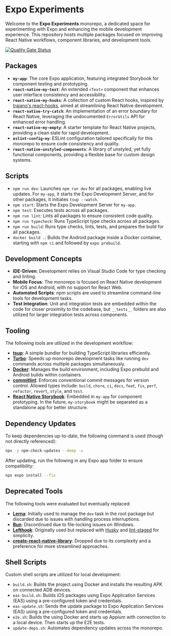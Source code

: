 # Expo Experiments

Welcome to the **Expo Experiments** monorepo, a dedicated space for experimenting with Expo and enhancing the mobile development experience. This repository hosts multiple packages focused on improving React Native workflows, component libraries, and development tools.

[![Quality Gate Status](https://sonarcloud.io/api/project_badges/measure?project=trajano_expo-experiments&metric=alert_status)](https://sonarcloud.io/summary/new_code?id=trajano_expo-experiments)

## Packages

- **`my-app`**: The core Expo application, featuring integrated Storybook for component testing and prototyping.
- **`react-native-my-text`**: An extended `<Text>` component that enhances user interface consistency and accessibility.
- **`react-native-my-hooks`**: A collection of custom React hooks, inspired by [trajano's react-hooks](https://github.com/trajano/react-hooks), aimed at streamlining React Native development.
- **`react-native-try-catch`**: An implementation of an error boundary for React Native, leveraging the undocumented `ErrorUtils` API for enhanced error handling.
- **`react-native-my-empty`**: A starter template for React Native projects, providing a clean slate for rapid development.
- **`eslint-config-my`**: ESLint configuration tailored specifically for this monorepo to ensure code consistency and quality.
- **`react-native-unstyled-components`**: A library of unstyled, yet fully functional components, providing a flexible base for custom design systems.

## Scripts

- `npm run dev`: Launches `npm run dev` for all packages, enabling live updates. For `my-app`, it starts the Expo Development Server, and for other packages, it initiates `tsup --watch`.
- `npm start`: Starts the Expo Development Server for `my-app`.
- `npm test`: Executes tests across all packages.
- `npm run lint`: Lints all packages to ensure consistent code quality.
- `npm run typecheck`: Runs TypeScript type checks across all packages.
- `npm run build`: Runs type checks, lints, tests, and prepares the build for all packages.
- `docker build .`: Builds the Android package inside a Docker container, starting with `npm ci` and followed by `expo prebuild`.

## Development Concepts

- **IDE-Driven**: Development relies on Visual Studio Code for type checking and linting.
- **Mobile Focus**: The monorepo is focused on React Native development for iOS and Android, with no support for React Web.
- **Automated Scripts**: npm scripts are used to streamline command-line tools for development tasks.
- **Test Integration**: Unit and integration tests are embedded within the code for closer proximity to the codebase, but `__tests__` folders are also utilized for larger integration tests across components.

## Tooling

The following tools are utilized in the development workflow:

- **[tsup](https://tsup.egoist.dev/)**: A simple bundler for building TypeScript libraries efficiently.
- **[Turbo](https://turbo.build/)**: Speeds up monorepo development tasks like running `dev` commands across multiple packages simultaneously.
- **[Docker](https://www.docker.com/)**: Manages the build environment, including Expo prebuild and Android builds within containers.
- **[commitlint](https://commitlint.js.org/)**: Enforces conventional commit messages for version control. Allowed types include: `build`, `chore`, `ci`, `docs`, `feat`, `fix`, `perf`, `refactor`, `revert`, `style`, and `test`.
- **[React Native Storybook](https://storybook.js.org/tutorials/intro-to-storybook/react-native/en/get-started/)**: Embedded in `my-app` for component prototyping. In the future, `my-storybook` might be separated as a standalone app for better structure.

## Dependency Updates

To keep dependencies up-to-date, the following command is used (though not directly referenced):

```sh
npx -y npm-check-updates --deep -u
```

After updating, run the following in any Expo app folder to ensure compatibility:

```sh
npx expo install --fix
```

## Deprecated Tools

The following tools were evaluated but eventually replaced:

- **[Lerna](https://lerna.js.org/)**: Initially used to manage the `dev` task in the root package but discarded due to issues with handling process interruptions.
- **[Bun](https://bun.sh/)**: Discontinued due to file-locking issues on Windows.
- **[Lefthook](https://github.com/evilmartians/lefthook)**: Originally used but replaced with [Husky](https://typicode.github.io/husky) and [lint-staged](https://github.com/okonet/lint-staged) for simplicity.
- **[create-react-native-library](https://github.com/callstack/react-native-builder-bob)**: Dropped due to its complexity and a preference for more streamlined approaches.

## Shell Scripts

Custom shell scripts are utilized for local development:

- `build.sh`: Builds the project using Docker and installs the resulting APK on connected ADB devices.
- `eas-build.sh`: Builds iOS packages using Expo Application Services (EAS) using a pre-configured token and credentials.
- `eas-update.sh`: Sends the update package to Expo Application Services (EAS) using a pre-configured token and credentials.
- `e2e.sh`: Builds the using Docker and starts up Appium with connection to a local device. Then starts up the E2E tests.
- `update-deps.sh`: Automates dependency updates across the monorepo.

